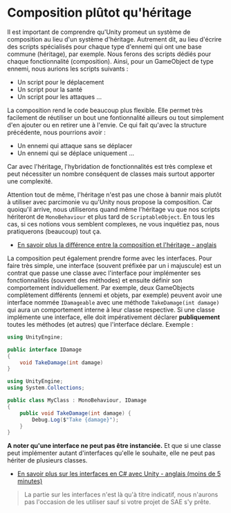 # Composition plûtot qu'héritage

Il est important de comprendre qu'Unity promeut un système de composition au lieu d'un système d'héritage. Autrement dit, au lieu d'écrire des scripts spécialisés pour chaque type d'ennemi qui ont une base commune (héritage), par exemple. Nous ferons des scripts dédiés pour chaque fonctionnalité (composition). Ainsi, pour un GameObject de type ennemi, nous aurions les scripts suivants :
- Un script pour le déplacement
- Un script pour la santé
- Un script pour les attaques
...

La composition rend le code beaucoup plus flexible. Elle permet très facilement de réutiliser un bout une fontionnalité ailleurs ou tout simplement d'en ajouter ou en retirer une à l'envie. Ce qui fait qu'avec la structure précédente, nous pourrions avoir :
- Un ennemi qui attaque sans se déplacer
- Un ennemi qui se déplace uniquement
...

Car avec l'héritage, l'hybridation de fonctionnalités est très complexe et peut nécessiter un nombre conséquent de classes mais surtout apporter une complexité. 

Attention tout de même, l'héritage n'est pas une chose à bannir mais plutôt à utiliser avec parcimonie vu qu'Unity nous propose la composition. Car quoiqu'il arrive, nous utiliserons quand même l'héritage vu que nos scripts hériteront de `MonoBehaviour` et plus tard de `ScriptableObject`. En tous les cas, si ces notions vous semblent complexes, ne vous inquétiez pas, nous pratiquerons (beaucoup) tout ça.
- [En savoir plus la différence entre la composition et l'héritage - anglais](https://gamedevbeginner.com/how-to-use-script-composition-in-unity)

La composition peut également prendre forme avec les interfaces. Pour faire très simple, une interface (souvent préfixée par un i majuscule) est un contrat que passe une classe avec l'interface pour implémenter ses fonctionnalités (souvent des méthodes) et ensuite définir son comportement individuellement. Par exemple, deux GameObjects complètement différents (ennemi et objets, par exemple) peuvent avoir une interface nommée `IDamageable` avec une méthode `TakeDamage(int damage)` qui aura un comportement interne à leur classe respective. Si une classe implémente une interface, elle doit impérativement déclarer **publiquement** toutes les méthodes (et autres) que l'interface déclare. Exemple :
```c#
using UnityEngine;

public interface IDamage
{
    void TakeDamage(int damage)
}
```

```c#
using UnityEngine;
using System.Collections;

public class MyClass : MonoBehaviour, IDamage
{
    public void TakeDamage(int damage) {
        Debug.Log($"Take {damage}");
    }
}
```


**A noter qu'une interface ne peut pas être instanciée.** Et que si une classe peut implémenter autant d'interfaces qu'elle le souhaite, elle ne peut pas hériter de plusieurs classes.
- [En savoir plus sur les interfaces en C# avec Unity - anglais (moins de 5 minutes)](https://www.youtube.com/watch?v=50_qBoKGKxs)

> La partie sur les interfaces n'est là qu'à titre indicatif, nous n'aurons pas l'occasion de les utiliser sauf si votre projet de SAE s'y prête.
